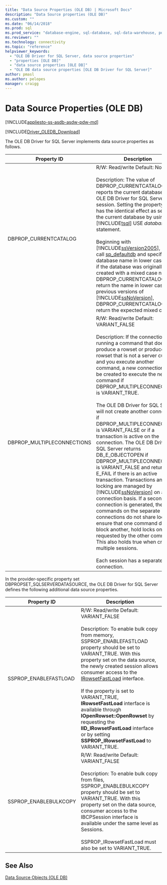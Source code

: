 ```yaml
---
title: "Data Source Properties (OLE DB) | Microsoft Docs"
description: "Data Source properties (OLE DB)"
ms.custom: ""
ms.date: "06/14/2018"
ms.prod: sql
ms.prod_service: "database-engine, sql-database, sql-data-warehouse, pdw"
ms.reviewer: ""
ms.technology: connectivity
ms.topic: "reference"
helpviewer_keywords: 
  - "OLE DB Driver for SQL Server, data source properties"
  - "properties [OLE DB]"
  - "data source properties [OLE DB]"
  - "OLE DB data source properties [OLE DB Driver for SQL Server]"
author: pmasl
ms.author: pelopes
manager: craigg
---
```

# Data Source Properties (OLE DB)
[!INCLUDE[appliesto-ss-asdb-asdw-pdw-md](../../../includes/appliesto-ss-asdb-asdw-pdw-md.md)]

[!INCLUDE[Driver_OLEDB_Download](../../../includes/driver_oledb_download.md)]

  The OLE DB Driver for SQL Server implements data source properties as follows.  
  
|Property ID|Description|  
|-----------------|-----------------|  
|DBPROP_CURRENTCATALOG|R/W: Read/write Default: None<br /><br /> Description: The value of DBPROP_CURRENTCATALOG reports the current database for a OLE DB Driver for SQL Server session. Setting the property value has the identical effect as setting the current database by using the [!INCLUDE[tsql](../../../includes/tsql-md.md)] USE *database* statement.<br /><br /> Beginning with [!INCLUDE[ssVersion2005](../../../includes/ssversion2005-md.md)], if you call [sp_defaultdb](../../../relational-databases/system-stored-procedures/sp-defaultdb-transact-sql.md) and specify the database name in lower case, even if the database was originally created with a mixed case name, DBPROP_CURRENTCATALOG will return the name in lower case. With previous versions of [!INCLUDE[ssNoVersion](../../../includes/ssnoversion-md.md)], DBPROP_CURRENTCATALOG will return the expected mixed case.|  
|DBPROP_MULTIPLECONNECTIONS|R/W: Read/write Default: VARIANT_FALSE<br /><br /> Description: If the connection is running a command that does not produce a rowset or produces a rowset that is not a server cursor and you execute another command, a new connection will be created to execute the new command if DBPROP_MULTIPLECONNECTIONS is VARIANT_TRUE.<br /><br /> The OLE DB Driver for SQL Server will not create another connection if DBPROP_MULTIPLECONNECTION is VARIANT_FALSE or if a transaction is active on the connection. The OLE DB Driver for SQL Server returns DB_E_OBJECTOPEN if DBPROP_MULTIPLECONNECTIONS is VARIANT_FALSE and returns E_FAIL if there is an active transaction. Transactions and locking are managed by [!INCLUDE[ssNoVersion](../../../includes/ssnoversion-md.md)] on a per connection basis. If a second connection is generated, the commands on the separate connections do not share locks. To ensure that one command does not block another, hold locks on rows requested by the other command. This also holds true when creating multiple sessions.<br /><br /> Each session has a separate connection.|  
  
 In the provider-specific property set DBPROPSET_SQLSERVERDATASOURCE, the OLE DB Driver for SQL Server defines the following additional data source properties.  
  
|Property ID|Description|  
|-----------------|-----------------|  
|SSPROP_ENABLEFASTLOAD|R/W: Read/write Default: VARIANT_FALSE<br /><br /> Description: To enable bulk copy from memory, SSPROP_ENABLEFASTLOAD property should be set to VARIANT_TRUE. With this property set on the data source, the newly created session allows consumer access to the [IRowsetFastLoad](../../oledb/ole-db-interfaces/irowsetfastload-ole-db.md) interface.<br /><br /> If the property is set to VARIANT_TRUE, **IRowsetFastLoad** interface is available through **IOpenRowset::OpenRowset** by requesting the **IID_IRowsetFastLoad** interface or by setting **SSPROP_IRowsetFastLoad** to VARIANT_TRUE.|  
|SSPROP_ENABLEBULKCOPY|R/W: Read/write Default: VARIANT_FALSE<br /><br /> Description: To enable bulk copy from files, SSPROP_ENABLEBULKCOPY property should be set to VARIANT_TRUE. With this property set on the data source, consumer access to the IBCPSession interface is available under the same level as Sessions.<br /><br /> SSPROP_IRowsetFastLoad must also be set to VARIANT_TRUE.|  
  
## See Also  
 [Data Source Objects &#40;OLE DB&#41;](../../oledb/ole-db-data-source-objects/data-source-objects-ole-db.md)  
  
  
